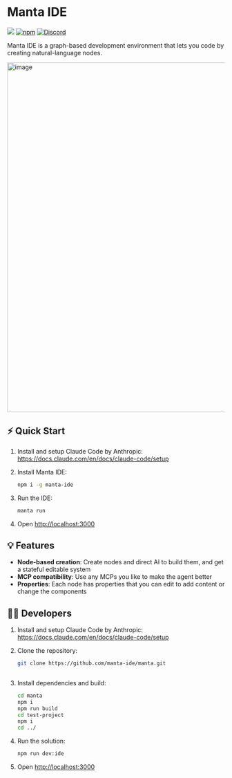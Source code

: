 # Manta IDE
![](https://img.shields.io/badge/Node.js-18%2B-brightgreen?style=flat-square) [![npm]](https://www.npmjs.com/package/manta-ide)
[![Discord](https://img.shields.io/discord/1313987593305718816?label=Discord&logo=discord)](https://discord.gg/rENSEgVsz6)

[npm]: https://img.shields.io/npm/v/manta-ide.svg?style=flat-square

Manta IDE is a graph-based development environment that lets you code by creating natural-language nodes. 

<img width="1271" height="809" alt="image" src="https://github.com/user-attachments/assets/6223bc1a-bc5f-4ab1-8f2a-6af1d3cfc10c" />

## ⚡ Quick Start

1. Install and setup Claude Code by Anthropic:
   https://docs.claude.com/en/docs/claude-code/setup

2. Install Manta IDE:
   ```bash
   npm i -g manta-ide

3. Run the IDE:
   ```bash
   manta run

5. Open [http://localhost:3000](http://localhost:3000)

## 💡 Features

- **Node-based creation**: Create nodes and direct AI to build them, and get a stateful editable system
- **MCP compatibility**: Use any MCPs you like to make the agent better
- **Properties**: Each node has properties that you can edit to add content or change the components

## 🧑‍💻 Developers

1. Install and setup Claude Code by Anthropic:
   https://docs.claude.com/en/docs/claude-code/setup
   
2. Clone the repository:

   ```bash
   git clone https://github.com/manta-ide/manta.git
  
3. Install dependencies and build:

   ```bash
   cd manta
   npm i
   npm run build
   cd test-project
   npm i
   cd ../

4. Run the solution:
   ```bash
   npm run dev:ide

5. Open [http://localhost:3000](http://localhost:3000)
